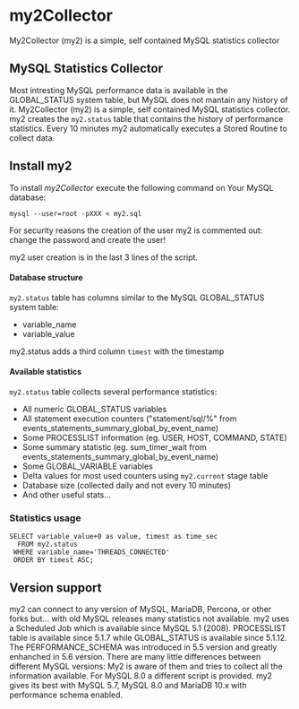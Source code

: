 # my2Collector
My2Collector (my2) is a simple, self contained MySQL statistics collector

## MySQL Statistics Collector
Most intresting MySQL performance data is available in the GLOBAL_STATUS system table,
but MySQL does not mantain any history of it.
My2Collector (my2) is a simple, self contained MySQL statistics collector.
my2 creates the `my2.status` table that contains the history of performance statistics.
Every 10 minutes my2 automatically executes a Stored Routine to collect data.

## Install my2

To install *my2Collector* execute the following command on Your MySQL database:

	mysql --user=root -pXXX < my2.sql

For security reasons the creation of the user my2 is commented out: change the password and create the user!

my2 user creation is in the last 3 lines of the script.


#### Database structure

`my2.status` table has columns similar to the MySQL GLOBAL_STATUS system table:
* variable_name
* variable_value

my2.status adds a third column `timest` with the timestamp


#### Available statistics

`my2.status` table collects several performance statistics:
* All numeric GLOBAL_STATUS variables
* All statement execution counters ("statement/sql/%" from events_statements_summary_global_by_event_name)
* Some PROCESSLIST information (eg. USER, HOST, COMMAND, STATE)
* Some summary statistic (eg. sum_timer_wait from events_statements_summary_global_by_event_name)
* Some GLOBAL_VARIABLE variables
* Delta values for most used counters using `my2.current` stage table
* Database size (collected daily and not every 10 minutes)
* And other useful stats...


### Statistics usage

	SELECT variable_value+0 as value, timest as time_sec
	  FROM my2.status
	 WHERE variable_name='THREADS_CONNECTED'
	 ORDER BY timest ASC;


## Version support

my2 can connect to any version of MySQL, MariaDB, Percona, or other forks but...
with old MySQL releases many statistics not available.
my2 uses a Scheduled Job which is available since MySQL 5.1 (2008).
PROCESSLIST table is available since 5.1.7 while GLOBAL_STATUS is available since 5.1.12.
The PERFORMANCE_SCHEMA was introduced in 5.5 version and greatly enhanched in 5.6 version.
There are many little differences between different MySQL versions: My2 is aware of them
and tries to collect all the information available. For MySQL 8.0 a different script is provided.
my2 gives its best with MySQL 5.7, MySQL 8.0 and MariaDB 10.x with performance schema enabled.

